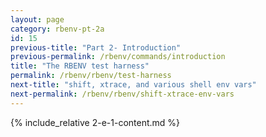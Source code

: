 ```yaml
---
layout: page
category: rbenv-pt-2a
id: 15
previous-title: "Part 2- Introduction"
previous-permalink: /rbenv/commands/introduction
title: "The RBENV test harness"
permalink: /rbenv/rbenv/test-harness
next-title: "shift, xtrace, and various shell env vars"
next-permalink: /rbenv/rbenv/shift-xtrace-env-vars
---
```


{% include_relative 2-e-1-content.md %}
